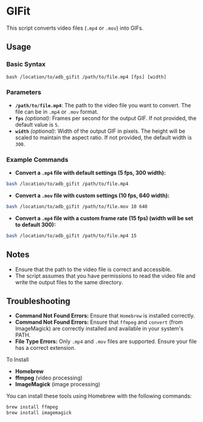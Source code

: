 # GIFit

This script converts video files (`.mp4` or `.mov`) into GIFs.

## Usage

### Basic Syntax

`bash /location/to/adb_gifit /path/to/file.mp4 [fps] [width]`

### Parameters

- **`/path/to/file.mp4`**: The path to the video file you want to convert. The file can be in `.mp4` or `.mov` format.
- **`fps`** *(optional)*: Frames per second for the output GIF. If not provided, the default value is `5`.
- **`width`** *(optional)*: Width of the output GIF in pixels. The height will be scaled to maintain the aspect ratio. If not provided, the default width is `300`.

### Example Commands

- **Convert a `.mp4` file with default settings (5 fps, 300 width):**

```bash
bash /location/to/adb_gifit /path/to/file.mp4
```

- **Convert a `.mov` file with custom settings (10 fps, 640 width):**

```bash
bash /location/to/adb_gifit /path/to/file.mov 10 640
```

- **Convert a `.mp4` file with a custom frame rate (15 fps) (width will be set to default 300):**

```bash
bash /location/to/adb_gifit /path/to/file.mp4 15
```

## Notes
- Ensure that the path to the video file is correct and accessible.
- The script assumes that you have permissions to read the video file and write the output files to the same directory.

## Troubleshooting
- **Command Not Found Errors:** Ensure that `Homebrew` is installed correctly.
- **Command Not Found Errors:** Ensure that `ffmpeg` and `convert` (from ImageMagick) are correctly installed and available in your system's PATH.
- **File Type Errors:** Only `.mp4` and `.mov` files are supported. Ensure your file has a correct extension.

To Install 

- **Homebrew**
- **ffmpeg** (video processing)
- **ImageMagick** (image processing)

You can install these tools using Homebrew with the following commands:

```bash
brew install ffmpeg
brew install imagemagick
```
